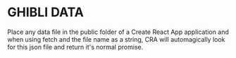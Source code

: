 # GHIBLI DATA

Place any data file in the public folder of a Create React App application and when using fetch and the file name as a string, CRA will automagically look for this json file and return it's normal promise.
